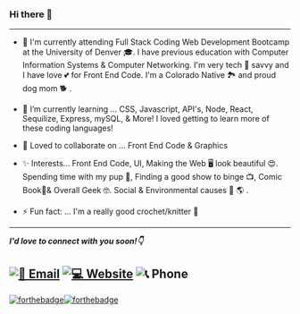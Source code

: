 ### Hi there 👋
---

- 💬 I'm currently attending Full Stack Coding Web Development Bootcamp at the University of Denver 🎓. I have previous education with Computer Information Systems & Computer Networking. I'm very tech 📱 savvy and I have love 💕 for Front End Code. I'm a Colorado Native 🏞 and proud dog mom 🐕 . 

- 🌱 I’m currently learning ... CSS, Javascript, API's, Node, React, Sequilize, Express, mySQL, & More! I loved getting to learn more of these coding languages!

- 🤝 Loved to collaborate on ... Front End Code & Graphics 

- ✨ Interests... Front End Code, UI, Making the Web 🖥 look beautiful 😍. Spending time with my pup 🐶, Finding a good show to binge 📺, Comic Book💚& Overall Geek 🤓. Social & Environmental causes 💪 🌎 . 

- ⚡ Fun fact: ... I'm a really good crochet/knitter 🧶 

---

___I'd love to connect with you soon!👇___

<a href="kendrawingpro@icloud.com"><img src="https://img.shields.io/badge/📧 Email-kendrawingpro@icloud.com-080705?labelColor=FF006F&style=flat-square&link=kendrawingpro@icloud.com" alt="📧 Email " /></a>
<a href="kendrawing.myportfolio.com"><img src="https://img.shields.io/badge/💻 Website-kendrawing.com-080705?labelColor=FF006F&style=flat-square&link=kendrawing.myportfolio.com" alt="💻 Website" /></a> <img src="https://img.shields.io/badge/📞 Phone-720.335.4482-080705?labelColor=FF006F&style=flat-square" alt="📞 Phone" />
---
[![forthebadge](https://forthebadge.com/images/badges/powered-by-black-magic.svg)](https://forthebadge.com)[![forthebadge](https://forthebadge.com/images/badges/powered-by-netflix.svg)](https://forthebadge.com)


<!--
**kwing25/kwing25** is a ✨ _special_ ✨ repository because its `README.md` (this file) appears on your GitHub profile.

Here are some ideas to get you started:

- 🔭 I’m currently working on ...
- 🌱 I’m currently learning ...
- 👯 I’m looking to collaborate on ...
- 🤔 I’m looking for help with ...
- 💬 Ask me about ...
- 📫 How to reach me: ...
- 😄 Pronouns: ...
- ⚡ Fun fact: ...
-->
